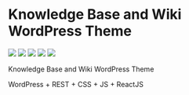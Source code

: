 # Knowledge Base and Wiki WordPress Theme

![](https://img.shields.io/badge/Status-Under_Development-orange.svg)
![](https://img.shields.io/badge/WordPress-blue.svg) 
![](https://img.shields.io/badge/JS-yellow.svg)
![](https://img.shields.io/badge/CSS-lightblue.svg)
![](https://img.shields.io/badge/REST-pink.svg)


Knowledge Base and Wiki WordPress Theme

WordPress + REST + CSS + JS + ReactJS

